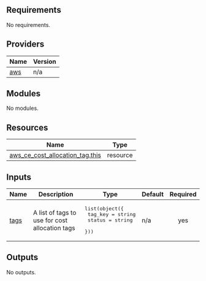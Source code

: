## Requirements

No requirements.

## Providers

| Name | Version |
|------|---------|
| <a name="provider_aws"></a> [aws](#provider\_aws) | n/a |

## Modules

No modules.

## Resources

| Name | Type |
|------|------|
| [aws_ce_cost_allocation_tag.this](https://registry.terraform.io/providers/hashicorp/aws/latest/docs/resources/ce_cost_allocation_tag) | resource |

## Inputs

| Name | Description | Type | Default | Required |
|------|-------------|------|---------|:--------:|
| <a name="input_tags"></a> [tags](#input\_tags) | A list of tags to use for cost allocation tags | <pre>list(object({<br>    tag_key = string<br>    status  = string<br>  }))</pre> | n/a | yes |

## Outputs

No outputs.
